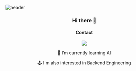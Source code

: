![header](https://capsule-render.vercel.app/api?type=waving&color=auto&height=300&section=header&text=exena&fontSize=90)
<div align="center">
  
### Hi there 👋

#### Contact
<a href="mailto:exena01@gmail.com"><img src="https://img.shields.io/badge/Gmail-red?style=flat-square&logo=gmail&logoColor=white&link=mailto:exena01@gmail.com"/></a>

🌱 I’m currently learning AI

🕹️ I'm also interested in Backend Engineering 
</div>

